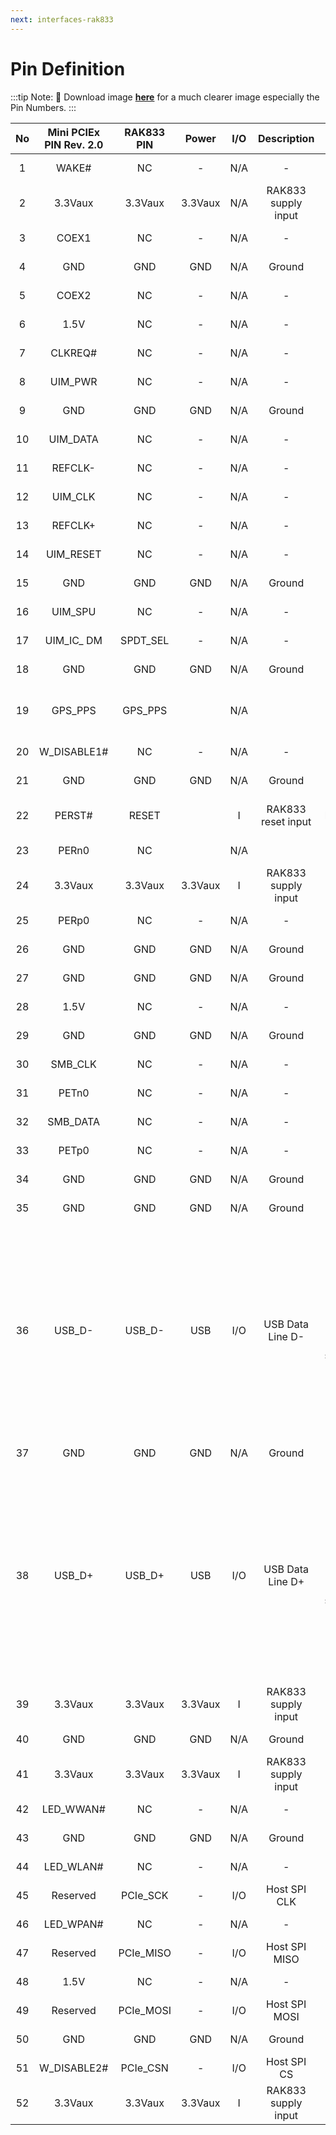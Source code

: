 ```yaml
---
next: interfaces-rak833
---
```


# Pin Definition

<rk-img
  src="/assets/images/datasheet/rak833/rak833-lpwan-gateway-concentrator-module-pinout-diagram.jpg"
  width="100%"
  figure-number="1"
  caption="RAK833 LPWAN Gateway Concentrator Module Pinout Diagram"
/>


:::tip Note:
:pencil: Download image [**here**](https://res.cloudinary.com/developerhub/image/upload/v1565512521/17863/bibcai1p2z1p8qxqvywu.jpg) for a much clearer image especially the Pin Numbers.
:::

|No|Mini PCIEx PIN Rev. 2.0|RAK833 PIN|Power|I/O|Description|Remarks| 
| :----: | :----: | :----: | :----: | :----: | :----: | :----: | 
| 1 | WAKE# | NC | - | N/A | - | Internally not connected | 
| 2 | 3.3Vaux | 3.3Vaux | 3.3Vaux | N/A | RAK833 supply input | Connect to 3.3 V | 
| 3 | COEX1 | NC | - | N/A | - | Internally not connected | 
| 4 | GND | GND | GND | N/A | Ground | Connect to Ground | 
| 5 | COEX2 | NC | - | N/A | - | Internally not connected | 
| 6 | 1.5V | NC | - | N/A | - | Internally not connected | 
| 7 | CLKREQ# | NC |-| N/A | - | Internally not connected | 
| 8 | UIM\_PWR | NC | - | N/A | - | Internally not connected | 
| 9 | GND | GND | GND | N/A | Ground | Connect to Ground | 
| 10 | UIM\_DATA | NC | - | N/A | - | Internally not connected | 
| 11 | REFCLK- | NC | - | N/A | - | Internally not connected | 
| 12 | UIM\_CLK | NC | - | N/A | - | Internally not connected | 
| 13 | REFCLK+ | NC | - | N/A | - | Internally not connected | 
| 14 | UIM\_RESET | NC | - | N/A | - | Internally not connected | 
| 15 | GND | GND | GND | N/A | Ground | Connect to Ground | 
| 16 | UIM\_SPU | NC | - | N/A | - | Internally not connected | 
| 17 | UIM\_IC\_ DM | SPDT\_SEL | - | N/A | - | Internal 10K ohm pull-up | 
| 18 | GND | GND | GND | N/A | Ground | Connect to Ground | 
| 19 | GPS\_PPS | GPS\_PPS |  | N/A |  | Internal connection GPS\_PPS for SX1301 | 
| 20 | W\_DISABLE1# | NC | - | N/A | - | Internally not connected | 
| 21 | GND | GND | GND | N/A | Ground | Connect to Ground | 
| 22 | PERST# | RESET |  | I | RAK833 reset input | Active high(≥100ns) for SX1301 | 
| 23 | PERn0 | NC |  | N/A |  | Internally not connected | 
| 24 | 3.3Vaux | 3.3Vaux | 3.3Vaux | I | RAK833 supply input | Connect to 3.3 V | 
| 25 | PERp0 | NC | - | N/A | - | Internally not connected | 
| 26 | GND | GND | GND | N/A | Ground | Connect to Ground | 
| 27 | GND | GND | GND | N/A | Ground | Connect to Ground | 
| 28 | 1.5V | NC | - | N/A | - | Internally not connected | 
| 29 | GND | GND | GND | N/A | Ground | Connect to Ground | 
| 30 | SMB\_CLK | NC | - | N/A | - | Internally not connected | 
| 31 | PETn0 | NC |-  | N/A | - | Internally not connected | 
| 32 | SMB\_DATA | NC | - | N/A | - | Internally not connected | 
| 33 | PETp0 | NC | - | N/A |-  | Internally not connected | 
| 34 | GND | GND | GND | N/A | Ground | Connect to Ground | 
| 35 | GND | GND | GND | N/A | Ground | Connect to Ground | 
| 36 | USB\_D- | USB\_D- | USB | I/O | USB Data Line D- | 90-ohm nominal differential impedance. Pull-up, pull-down and series resistors as required by USB 2.0 specifications are part of the USB pin driver and need not be provided externally. | 
| 37 | GND | GND | GND | N/A | Ground | Connect to Ground | 
| 38 | USB\_D+ | USB\_D+ | USB | I/O | USB Data Line D+ | 90-ohm nominal differential impedance. Pull-up, pull-down and series resistors as required by USB 2.0 specifications are part of the USB pin driver and need not be provided externally. | 
| 39 | 3.3Vaux | 3.3Vaux | 3.3Vaux | I | RAK833 supply input | Connect to 3.3 V | 
| 40 | GND | GND | GND | N/A | Ground | Connect to Ground | 
| 41 | 3.3Vaux | 3.3Vaux | 3.3Vaux | I | RAK833 supply input | Connect to 3.3 V | 
| 42 | LED\_WWAN# | NC | - | N/A | - | Internally not connected | 
| 43 | GND | GND | GND | N/A | Ground | Connect to Ground | 
| 44 | LED\_WLAN# | NC | - | N/A | - | Internally not connected | 
| 45 | Reserved | PCIe\_SCK | - | I/O | Host SPI CLK | Max 10 MHz clock | 
| 46 | LED\_WPAN# | NC | - | N/A | - | Internally not connected | 
| 47 | Reserved | PCIe\_MISO | - | I/O | Host SPI MISO | - | 
| 48 | 1.5V | NC | - | N/A | - | Internally not connected | 
| 49 | Reserved | PCIe\_MOSI | - | I/O | Host SPI MOSI | - | 
| 50 | GND | GND | GND | N/A | Ground | Connect to Ground | 
| 51 | W\_DISABLE2# | PCIe\_CSN | - | I/O | Host SPI CS | - | 
| 52 | 3.3Vaux | 3.3Vaux | 3.3Vaux | I | RAK833 supply input | Connect to 3.3 V | 

